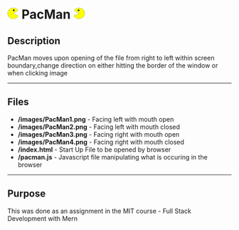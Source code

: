 
# [<img src="images/PacMan1.png" height="25px" width="25px"/>](PacManFront) PacMan [<img src="images/PacMan3.png" height="25px" width="25px"/>](PacManBack)

## Description 

PacMan moves upon opening of the file from right to left within screen boundary,change direction on either hitting the border of the window or when clicking image 

---------

## Files 
- **/images/PacMan1.png** - Facing left with mouth open 
- **/images/PacMan2.png** - Facing left with mouth closed 
- **/images/PacMan3.png** - Facing right with mouth open 
- **/images/PacMan4.png** - Facing right with mouth closed 
- **/index.html** - Start Up File to be opened by browser 
- **/pacman.js** - Javascript file manipulating what is occuring in the browser 

---------

## Purpose 

This was done as an assignment in the MIT course - Full Stack Development with Mern
